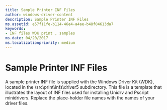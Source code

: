 ```yaml
---
title: Sample Printer INF Files
author: windows-driver-content
description: Sample Printer INF Files
ms.assetid: e57f11fe-b114-46e4-a4ae-b48f04613da7
keywords:
- INF files WDK print , samples
ms.date: 04/20/2017
ms.localizationpriority: medium
---
```


# Sample Printer INF Files





A sample printer INF file is supplied with the Windows Driver Kit (WDK), located in the \\src\\print\\infs\\driver5 subdirectory. This file is a template that illustrates the layout of INF files used for installing Unidrv and Pscript minidrivers. Replace the place-holder file names with the names of your driver files.

 

 




